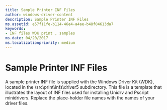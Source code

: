 ```yaml
---
title: Sample Printer INF Files
author: windows-driver-content
description: Sample Printer INF Files
ms.assetid: e57f11fe-b114-46e4-a4ae-b48f04613da7
keywords:
- INF files WDK print , samples
ms.date: 04/20/2017
ms.localizationpriority: medium
---
```


# Sample Printer INF Files





A sample printer INF file is supplied with the Windows Driver Kit (WDK), located in the \\src\\print\\infs\\driver5 subdirectory. This file is a template that illustrates the layout of INF files used for installing Unidrv and Pscript minidrivers. Replace the place-holder file names with the names of your driver files.

 

 




